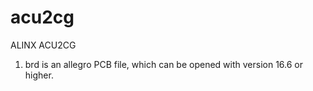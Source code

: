 # acu2cg
ALINX ACU2CG

1. brd is an allegro PCB file, which can be opened with version 16.6 or higher.
